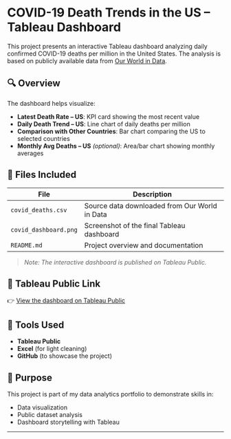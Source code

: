 # COVID-19 Death Trends in the US – Tableau Dashboard

This project presents an interactive Tableau dashboard analyzing daily confirmed COVID-19 deaths per million in the United States. The analysis is based on publicly available data from [Our World in Data](https://ourworldindata.org/covid-deaths).

## 🔍 Overview

The dashboard helps visualize:

- **Latest Death Rate – US**: KPI card showing the most recent value
- **Daily Death Trend – US**: Line chart of daily deaths per million
- **Comparison with Other Countries**: Bar chart comparing the US to selected countries
- **Monthly Avg Deaths – US** *(optional)*: Area/bar chart showing monthly averages

## 📁 Files Included

| File | Description |
|------|-------------|
| `covid_deaths.csv` | Source data downloaded from Our World in Data |
| `covid_dashboard.png` | Screenshot of the final Tableau dashboard |
| `README.md` | Project overview and documentation |

> *Note: The interactive dashboard is published on Tableau Public.*

## 🔗 Tableau Public Link

👉 [View the dashboard on Tableau Public](https://public.tableau.com/views/COVID-19DeathTrendsintheUS/COVID-19DeathTrendsintheUS)

## 🧰 Tools Used

- **Tableau Public**
- **Excel** (for light cleaning)
- **GitHub** (to showcase the project)

## 📌 Purpose

This project is part of my data analytics portfolio to demonstrate skills in:

- Data visualization
- Public dataset analysis
- Dashboard storytelling with Tableau

---

